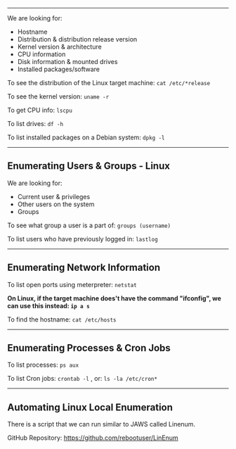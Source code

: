 
---

We are looking for:
- Hostname
- Distribution & distribution release version
- Kernel version & architecture
- CPU information
- Disk information & mounted drives
- Installed packages/software

To see the distribution of the Linux target machine: `cat /etc/*release`

To see the kernel version: `uname -r`

To get CPU info: `lscpu`

To list drives: `df -h`

To list installed packages on a Debian system: `dpkg -l`

---

## Enumerating Users & Groups - Linux

We are looking for:
- Current user & privileges
- Other users on the system
- Groups

To see what group a user is a part of: `groups (username)`

To list users who have previously logged in: `lastlog`

---

## Enumerating Network Information

To list open ports using meterpreter: `netstat`

**On Linux, if the target machine does't have the command "ifconfig", we can use this instead: `ip a s`**

To find the hostname: `cat /etc/hosts`

---

## Enumerating Processes & Cron Jobs


To list processes: `ps aux`

To list Cron jobs: `crontab -l` , or: `ls -la /etc/cron*`

---

## Automating Linux Local Enumeration


There is a script that we can run similar to JAWS called Linenum.

GitHub Repository: https://github.com/rebootuser/LinEnum


